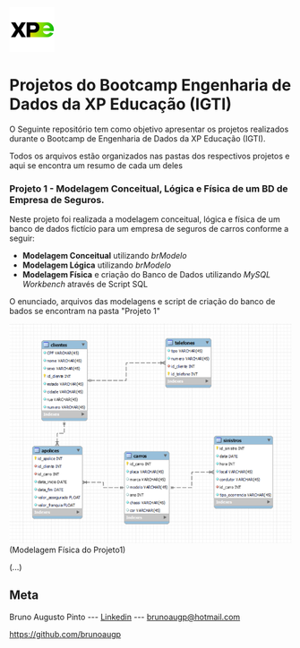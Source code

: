  <img src="logo_xp.png" width="80">
 
 # Projetos do Bootcamp Engenharia de Dados da XP Educação (IGTI)

O Seguinte repositório tem como objetivo apresentar os projetos realizados durante o Bootcamp de Engenharia de Dados da XP Educação (IGTI).

Todos os arquivos estão organizados nas pastas dos respectivos projetos e aqui se encontra um resumo de cada um deles

<!-- colocar screenshoot do seu projeto -->

### Projeto 1 - Modelagem Conceitual, Lógica e Física de um BD de Empresa de Seguros.

Neste projeto foi realizada a modelagem conceitual, lógica e física de um banco de dados fictício para um empresa de seguros de carros conforme a seguir:

* **Modelagem Conceitual** utilizando _brModelo_
* **Modelagem Lógica** utilizando _brModelo_
* **Modelagem Física** e criação do Banco de Dados utilizando _MySQL Workbench_ através de Script SQL

O enunciado, arquivos das modelagens e script de criação do banco de bados se encontram na pasta "Projeto 1"


![imagem1](modelagem_fisica_p1.png "Modelagem Física")
(Modelagem Física do Projeto1)

(...)

## Meta

Bruno Augusto Pinto --- [Linkedin](https://www.linkedin.com/in/brunoaugp/) --- brunoaugp@hotmail.com

<https://github.com/brunoaugp>


